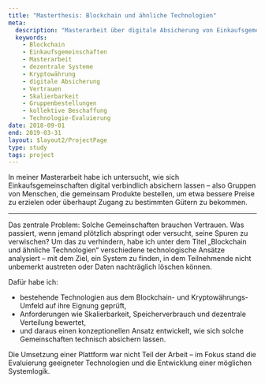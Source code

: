 ```yaml
---
title: "Masterthesis: Blockchain und ähnliche Technologien"
meta:
  description: "Masterarbeit über digitale Absicherung von Einkaufsgemeinschaften durch Blockchain-Technologien. Analyse von dezentralen Systemen für vertrauensvolle Gruppenbestellungen und kollektive Beschaffung."
  keywords:
    - Blockchain
    - Einkaufsgemeinschaften
    - Masterarbeit
    - dezentrale Systeme
    - Kryptowährung
    - digitale Absicherung
    - Vertrauen
    - Skalierbarkeit
    - Gruppenbestellungen
    - kollektive Beschaffung
    - Technologie-Evaluierung
date: 2018-09-01
end: 2019-03-31
layout: $layout2/ProjectPage
type: study
tags: project
---
```


In meiner Masterarbeit habe ich untersucht, wie sich Einkaufsgemeinschaften digital verbindlich absichern lassen – also Gruppen von Menschen, die gemeinsam Produkte bestellen, um etwa bessere Preise zu erzielen oder überhaupt Zugang zu bestimmten Gütern zu bekommen.

---

Das zentrale Problem: Solche Gemeinschaften brauchen Vertrauen. Was passiert, wenn jemand plötzlich abspringt oder versucht, seine Spuren zu verwischen? Um das zu verhindern, habe ich unter dem Titel „Blockchain und ähnliche Technologien“ verschiedene technologische Ansätze analysiert – mit dem Ziel, ein System zu finden, in dem Teilnehmende nicht unbemerkt austreten oder Daten nachträglich löschen können.

Dafür habe ich:

- bestehende Technologien aus dem Blockchain- und Kryptowährungs-Umfeld auf ihre Eignung geprüft,
- Anforderungen wie Skalierbarkeit, Speicherverbrauch und dezentrale Verteilung bewertet,
- und daraus einen konzeptionellen Ansatz entwickelt, wie sich solche Gemeinschaften technisch absichern lassen.

Die Umsetzung einer Plattform war nicht Teil der Arbeit – im Fokus stand die Evaluierung geeigneter Technologien und die Entwicklung einer möglichen Systemlogik.
